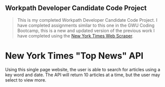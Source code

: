 ## Workpath Developer Candidate Code Project

>This is my completed Workpath Developer Candidate Code Project. I have completed assignments similar to this one in the GWU Coding Bootcamp, this is a new and updated version of the previous work I have completed using the [New York Times Web Scraper](https://developer.nytimes.com/top_stories_v2.json#/README). 

# New York Times "Top News" API

Using this single page website, the user is able to search for articles using a key word and date. The API will return 10 articles at a time, but the user may select to view more. 